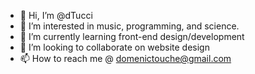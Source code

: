 - 👋 Hi, I’m @dTucci
- 👀 I’m interested in music, programming, and science.
- 🌱 I’m currently learning front-end design/development
- 💞️ I’m looking to collaborate on website design
- 📫 How to reach me @ domenictouche@gmail.com

<!---
dTucci/dTucci is a ✨ special ✨ repository because its `README.md` (this file) appears on your GitHub profile.
You can click the Preview link to take a look at your changes.
--->
